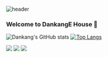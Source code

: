 ![header](https://capsule-render.vercel.app/api?type=slice&text=DankangE&fontColor=34495E&color=85C1E9&fontSize=50)

### Welcome to DankangE House 👋

<!--
**DankangE/DankangE** is a ✨ _special_ ✨ repository because its `README.md` (this file) appears on your GitHub profile.

Here are some ideas to get you started:

- 🔭 I’m currently working on ...
- 🌱 I’m currently learning ...
- 👯 I’m looking to collaborate on ...
- 🤔 I’m looking for help with ...
- 💬 Ask me about ...
- 📫 How to reach me: ...
- 😄 Pronouns: ...
- ⚡ Fun fact: ...
-->

![Dankang's GitHub stats](https://github-readme-stats.vercel.app/api?username=DankangE&show_icons=true&theme=transparent)
[![Top Langs](https://github-readme-stats.vercel.app/api/top-langs/?username=DankangE&layout=compact)](https://github.com/DankangE/github-readme-stats)

<img src="https://img.shields.io/badge/html5-E34F26?style=for-the-badge&logo=html5&logoColor=white">
<img src="https://img.shields.io/badge/css3-1572B6?style=for-the-badge&logo=css3&logoColor=white">
<img src="https://img.shields.io/badge/javascript-F7DF1E?style=for-the-badge&logo=javascript&logoColor=black">
